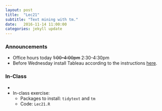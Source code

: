 ```yaml
---
layout: post
title:  "Lec21"
subtitle: "Text mining with tm."
date:   2016-11-14 11:00:00
categories: jekyll update
---
```




### Announcements

* Office hours today ~~1:00-4:00pm~~ 2:30-4:30pm
* Before Wednesday install Tableau according to the instructions [here](https://github.com/2016-09-Middlebury-Data-Science/Tableau).

### In-Class

* 
* In-class exercise:
    + Packages to install: `tidytext` and `tm`
    + Code: `Lec21.R`
